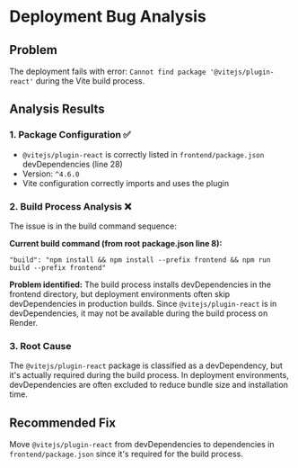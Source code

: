# Deployment Bug Analysis

## Problem
The deployment fails with error: `Cannot find package '@vitejs/plugin-react'` during the Vite build process.

## Analysis Results

### 1. Package Configuration ✅
- `@vitejs/plugin-react` is correctly listed in `frontend/package.json` devDependencies (line 28)
- Version: `^4.6.0`
- Vite configuration correctly imports and uses the plugin

### 2. Build Process Analysis ❌
The issue is in the build command sequence:

**Current build command (from root package.json line 8):**
```
"build": "npm install && npm install --prefix frontend && npm run build --prefix frontend"
```

**Problem identified:**
The build process installs devDependencies in the frontend directory, but deployment environments often skip devDependencies in production builds. Since `@vitejs/plugin-react` is in devDependencies, it may not be available during the build process on Render.

### 3. Root Cause
The `@vitejs/plugin-react` package is classified as a devDependency, but it's actually required during the build process. In deployment environments, devDependencies are often excluded to reduce bundle size and installation time.

## Recommended Fix
Move `@vitejs/plugin-react` from devDependencies to dependencies in `frontend/package.json` since it's required for the build process.